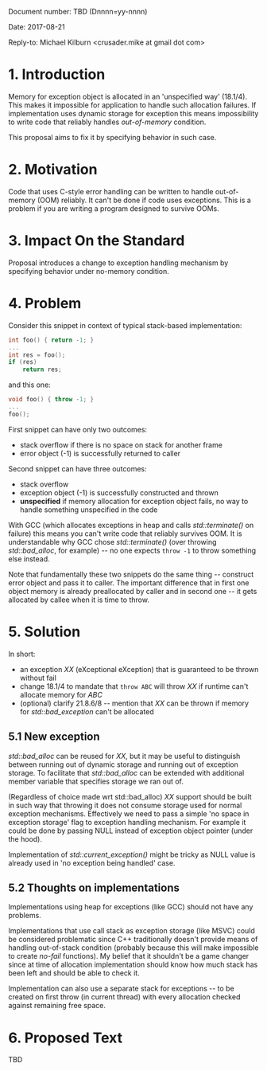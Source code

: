 Document number: TBD (Dnnnn=yy-nnnn)

Date: 2017-08-21

Reply-to: Michael Kilburn <crusader.mike at gmail dot com>


# 1. Introduction
Memory for exception object is allocated in an 'unspecified way' (18.1/4). This makes it impossible for application to handle such allocation failures. If implementation uses dynamic storage for exception this means impossibility to write code that reliably handles *out-of-memory* condition.

This proposal aims to fix it by specifying behavior in such case.

# 2. Motivation
Code that uses C-style error handling can be written to handle out-of-memory (OOM) reliably. It can't be done if code uses exceptions. This is a problem if you are writing a program designed to survive OOMs.

# 3. Impact On the Standard
Proposal introduces a change to exception handling mechanism by specifying behavior under no-memory condition.

# 4. Problem
Consider this snippet in context of typical stack-based implementation:
```c
int foo() { return -1; }
...
int res = foo();
if (res)
    return res;
```

and this one:

```c++
void foo() { throw -1; }
...
foo();
```
First snippet can have only two outcomes:
- stack overflow if there is no space on stack for another frame
- error object (-1) is successfully returned to caller

Second snippet can have three outcomes:
- stack overflow
- exception object (-1) is successfully constructed and thrown
- **unspecified** if memory allocation for exception object fails, no way to handle something unspecified in the code

With GCC (which allocates exceptions in heap and calls *std::terminate()* on failure) this means you can't write code that reliably survives OOM. It is understandable why GCC chose *std::terminate()* (over throwing *std::bad_alloc*, for example) -- no one expects `throw -1` to throw something else instead.

Note that fundamentally these two snippets do the same thing -- construct error object and pass it to caller. The important difference that in first one object memory is already preallocated by caller and in second one -- it gets allocated by callee when it is time to throw.

# 5. Solution
In short:
* an exception *XX* (eXceptional eXception) that is guaranteed to be thrown without fail
* change 18.1/4 to mandate that `throw ABC` will throw *XX* if runtime can't allocate memory for *ABC*
* (optional) clarify 21.8.6/8 -- mention that *XX* can be thrown if memory for *std::bad_exception* can't be allocated

## 5.1 New exception
*std::bad_alloc* can be reused for *XX*, but it may be useful to distinguish between running out of dynamic storage and running out of exception storage. To facilitate that *std::bad_alloc* can be extended with additional member variable that specifies storage we ran out of.

(Regardless of choice made wrt std::bad_alloc) *XX* support should be built in such way that throwing it does not consume storage used for normal exception mechanisms. Effectively we need to pass a simple 'no space in exception storage' flag to exception handling mechanism. For example it could be done by passing NULL instead of exception object pointer (under the hood).

Implementation of *std::current_exception()* might be tricky as NULL value is already used in 'no exception being handled' case.

## 5.2 Thoughts on implementations
Implementations using heap for exceptions (like GCC) should not have any problems.

Implementations that use call stack as exception storage (like MSVC) could be considered problematic since C++ traditionally doesn't provide means of handling out-of-stack condition (probably because this will make impossible to create *no-fail* functions). My belief that it shouldn't be a game changer since at time of allocation implementation should know how much stack has been left and should be able to check it.

Implementation can also use a separate stack for exceptions -- to be created on first throw (in current thread) with every allocation checked against remaining free space.

# 6. Proposed Text
TBD

